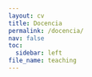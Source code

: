 ```yaml
---
layout: cv
title: Docencia
permalink: /docencia/
nav: false
toc:
  sidebar: left
file_name: teaching
---
```


